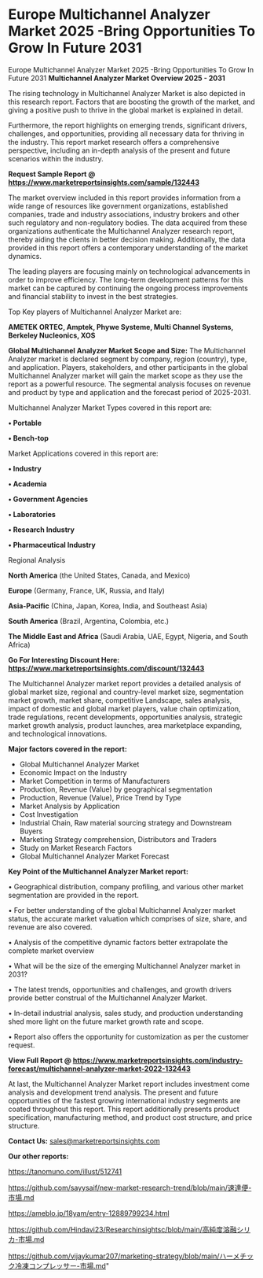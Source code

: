 # Europe Multichannel Analyzer Market 2025 -Bring Opportunities To Grow In Future 2031
Europe Multichannel Analyzer Market 2025 -Bring Opportunities To Grow In Future 2031
<Strong> Multichannel Analyzer Market Overview 2025 - 2031</strong>

The rising technology in Multichannel Analyzer Market is also depicted in this research report. Factors that are boosting the growth of the market, and giving a positive push to thrive in the global market is explained in detail.

Furthermore, the report highlights on emerging trends, significant drivers, challenges, and opportunities, providing all necessary data for thriving in the industry. This report market research offers a comprehensive perspective, including an in-depth analysis of the present and future scenarios within the industry.

<strong>Request Sample Report @ <a href=https://www.marketreportsinsights.com/sample/132443>https://www.marketreportsinsights.com/sample/132443</a></strong>

The market overview included in this report provides information from a wide range of resources like government organizations, established companies, trade and industry associations, industry brokers and other such regulatory and non-regulatory bodies. The data acquired from these organizations authenticate the Multichannel Analyzer research report, thereby aiding the clients in better decision making. Additionally, the data provided in this report offers a contemporary understanding of the market dynamics.

The leading players are focusing mainly on technological advancements in order to improve efficiency. The long-term development patterns for this market can be captured by continuing the ongoing process improvements and financial stability to invest in the best strategies.

Top Key players of Multichannel Analyzer Market are:

<strong>AMETEK ORTEC, Amptek, Phywe Systeme, Multi Channel Systems, Berkeley Nucleonics, XOS</strong>

<strong><b>Global Multichannel Analyzer Market Scope and Size:</b></strong>
The Multichannel Analyzer market is declared segment by company, region (country), type, and application. Players, stakeholders, and other participants in the global Multichannel Analyzer market will gain the market scope as they use the report as a powerful resource. The segmental analysis focuses on revenue and product by type and application and the forecast period of 2025-2031.

Multichannel Analyzer Market Types covered in this report are:

<strong>• Portable

• Bench-top</strong>

Market Applications covered in this report are:

<strong>• Industry

• Academia

• Government Agencies

• Laboratories

• Research Industry

• Pharmaceutical Industry</strong> 

Regional Analysis

<strong>North America</strong> (the United States, Canada, and Mexico)

<strong>Europe</strong> (Germany, France, UK, Russia, and Italy)

<strong>Asia-Pacific</strong> (China, Japan, Korea, India, and Southeast Asia)

<strong>South America</strong> (Brazil, Argentina, Colombia, etc.)

<strong>The Middle East and Africa</strong> (Saudi Arabia, UAE, Egypt, Nigeria, and South Africa)

<strong>Go For Interesting Discount Here: <a href=https://www.marketreportsinsights.com/discount/132443>https://www.marketreportsinsights.com/discount/132443</a></strong>

The Multichannel Analyzer market report provides a detailed analysis of global market size, regional and country-level market size, segmentation market growth, market share, competitive Landscape, sales analysis, impact of domestic and global market players, value chain optimization, trade regulations, recent developments, opportunities analysis, strategic market growth analysis, product launches, area marketplace expanding, and technological innovations.

<strong><b>Major factors covered in the report:</b></strong>
<ul>
  <li>Global Multichannel Analyzer Market </li>
  <li>Economic Impact on the Industry</li>
  <li>Market Competition in terms of Manufacturers</li>
  <li>Production, Revenue (Value) by geographical segmentation</li>
  <li>Production, Revenue (Value), Price Trend by Type</li>
  <li>Market Analysis by Application</li>
  <li>Cost Investigation</li>
  <li>Industrial Chain, Raw material sourcing strategy and Downstream Buyers</li>
  <li>Marketing Strategy comprehension, Distributors and Traders</li>
  <li>Study on Market Research Factors</li>
  <li>Global Multichannel Analyzer Market Forecast</li>
</ul>

<strong><b>Key Point of the Multichannel Analyzer Market report:</b></strong>

• Geographical distribution, company profiling, and various other market segmentation are provided in the report.

• For better understanding of the global Multichannel Analyzer market status, the accurate market valuation which comprises of size, share, and revenue are also covered.

• Analysis of the competitive dynamic factors better extrapolate the complete market overview

• What will be the size of the emerging Multichannel Analyzer market in 2031?

• The latest trends, opportunities and challenges, and growth drivers provide better construal of the Multichannel Analyzer Market.

• In-detail industrial analysis, sales study, and production understanding shed more light on the future market growth rate and scope.

• Report also offers the opportunity for customization as per the customer request.

<strong><b>View Full Report @ <a href=https://www.marketreportsinsights.com/industry-forecast/multichannel-analyzer-market-2022-132443>https://www.marketreportsinsights.com/industry-forecast/multichannel-analyzer-market-2022-132443</a></b></strong>


At last, the Multichannel Analyzer Market report includes investment come analysis and development trend analysis. The present and future opportunities of the fastest growing international industry segments are coated throughout this report. This report additionally presents product specification, manufacturing method, and product cost structure, and price structure.

<strong>Contact Us:</strong>
sales@marketreportsinsights.com

<strong>Our other reports:</strong>

<a href=https://tanomuno.com/illust/512741>https://tanomuno.com/illust/512741</a>

<a href=https://github.com/sayysaif/new-market-research-trend/blob/main/速達便-市場.md>https://github.com/sayysaif/new-market-research-trend/blob/main/速達便-市場.md</a>

<a href=https://ameblo.jp/18yam/entry-12889799234.html>https://ameblo.jp/18yam/entry-12889799234.html</a>

<a href=https://github.com/Hindavi23/Researchinsightsc/blob/main/高純度溶融シリカ-市場.md>https://github.com/Hindavi23/Researchinsightsc/blob/main/高純度溶融シリカ-市場.md</a>

<a href=https://github.com/vijaykumar207/marketing-strategy/blob/main/ハーメチック冷凍コンプレッサー-市場.md>https://github.com/vijaykumar207/marketing-strategy/blob/main/ハーメチック冷凍コンプレッサー-市場.md</a>"
